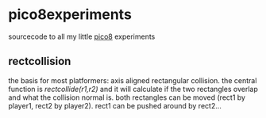 # pico8experiments
sourcecode to all my little [pico8](http://www.lexaloffle.com/pico-8.php) experiments

## rectcollision
the basis for most platformers: axis aligned rectangular collision. the central function is _rectcollide(r1,r2)_ and it will calculate if the two rectangles overlap and what the collision normal is.
both rectangles can be moved (rect1 by player1, rect2 by player2). rect1 can be pushed around by rect2...